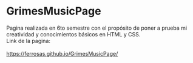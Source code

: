 # GrimesMusicPage
Pagina realizada en 6to semestre con el propósito de poner a prueba mi creatividad y conocimientos básicos en HTML y CSS.
<br> 
Link de la pagina:  
<br>
https://ferrosas.github.io/GrimesMusicPage/
